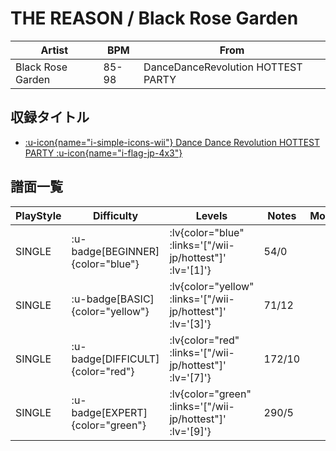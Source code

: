 # THE REASON / Black Rose Garden

|Artist|BPM|From|
|------|---|----|
|Black Rose Garden|85-98|DanceDanceRevolution HOTTEST PARTY|

## 収録タイトル

- [ :u-icon{name="i-simple-icons-wii"} Dance Dance Revolution HOTTEST PARTY :u-icon{name="i-flag-jp-4x3"} ](/wii-jp/hottest)

## 譜面一覧

|PlayStyle|Difficulty|Levels|Notes|Movie|
|---------|----------|------|-----|-----|
|SINGLE| :u-badge[BEGINNER]{color="blue"} | :lv{color="blue" :links='["/wii-jp/hottest"]' :lv='[1]'} |54/0||
|SINGLE| :u-badge[BASIC]{color="yellow"} | :lv{color="yellow" :links='["/wii-jp/hottest"]' :lv='[3]'} |71/12||
|SINGLE| :u-badge[DIFFICULT]{color="red"} | :lv{color="red" :links='["/wii-jp/hottest"]' :lv='[7]'} |172/10||
|SINGLE| :u-badge[EXPERT]{color="green"} | :lv{color="green" :links='["/wii-jp/hottest"]' :lv='[9]'} |290/5||
